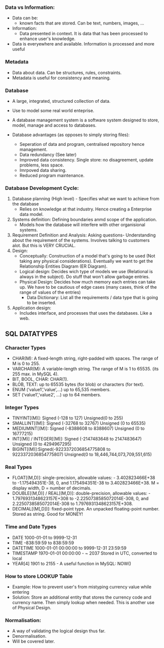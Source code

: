 ### Data vs Information: 
- Data can be: 
    - known facts that are stored. Can be text, numbers, images, ...
- Information:
    - Data presented in context. It is data that has been processed to enhance user's knowledge. 
- Data is everyewhere and available. Information is processed and more useful
### Metadata
- Data about data. Can be structures, rules, constraints. 
- Metadata is useful for consistency and meaning. 
### Database
- A large, integrated, structured collection of data. 
- Use to model some real world enteprise. 

- A database management system is a software system designed to store, model, manage and access to databases. 

- Database advantages (as opposes to simply storing files): 
    - Seperation of data and program, centralised repository hence management. 
    - Data redundancy (See later)
    - Improved data consistency. Single store: no disagreement, update problems, less space. 
    - Imrpoved data sharing. 
    - Reduced program maintenance. 

### Database Development Cycle: 
1. Database planning (High level) - Specifies what we want to achieve from the database
    - Relies on knowledge at that industry. Hence creating a Enterprise data model.
2. Systems definition: Defining boundaries anmd scope of the application.  
    - Models how the database will interfere with other organisional systems. 
3. Requirement Definition and Analysis: Asking questions- Understanding about the requirement of the systems. Involves talking to customers alot. But this is VERY CRUCIAL. 
4. Design: 
    - Conceptually: Construction of a model that's going to be used (Not taking any physical considerations). Eventually we want to get the Relationship Entities Diagram (ER Diagram). 
    - Logical design: Decides wich type of models we use (Relational is always in the subject). Do stuff that won't allow garbage entries. 
    - Physical Design: Decides how much memory each entries can take up. We have to be cautious of edge cases (many cases, think of the range of values of the entries) 
        - Data Dictionary: List all the requirements / data type that is going to be inserted. 
5. Application design: 
    - Includes interface, and processes that uses the databases. Like a web. 
## SQL DATATYPES
### Character Types
- CHAR(M): A fixed-length string, right-padded with spaces. The range of M is
0 to 255.
- VARCHAR(M): A variable-length string. The range of M is 1 to 65535. (its 255
max. in MySQL 4).
- BIT, BOOL, CHAR: CHAR(1).
- BLOB, TEXT: up to 65535 bytes (for blob) or characters (for text).
- ENUM (‘value1’,’value’,...) up to 65,535 members.
- SET (‘value1’,’value2’, ...) up to 64 members.

### Integer Types
- TINYINT[(M)]: Signed (-128 to 127) Unsigned(0 to 255)
- SMALLINT[(M)]: Signed (-32768 to 32767) Unsigned (0 to 65535)
- MEDIUMINT[(M)]: Signed (-8388608 to 8388607) Unsigned (0 to 16777215)
- INT[(M)] / INTEGER[(M)]: Signed (-2147483648 to 2147483647) Unsigned (0
to 4294967295)
- BIGINT[(M)]:Signed(-9223372036854775808 to 9223372036854775807)
Unsigned(0 to 18,446,744,073,709,551,615)

### Real Types
- FLOAT[(M,D)]: single-precision, allowable values: -
3.402823466E+38 to -1.175494351E-38, 0, and 1.175494351E-38 to
3.402823466E+38. M = display width, D = number of decimals.
- DOUBLE[(M,D)] / REAL[(M,D)]: double-precision, allowable values: -
1.7976931348623157E+308 to -2.2250738585072014E-308, 0, and
2.2250738585072014E-308 to 1.7976931348623157E+308.
- DECIMAL[(M[,D])]: fixed-point type. An unpacked floating-point
number. Stored as string. Good for MONEY!

### Time and Date Types
- DATE 1000-01-01 to 9999-12-31
- TIME -838:59:59 to 838:59:59
- DATETIME 1000-01-01 00:00:00 to 9999-12-31 23:59:59
- TIMESTAMP 1970-01-01 00:00:00 - ~ 2037 Stored in UTC,
converted to local
- YEAR[4] 1901 to 2155 - A useful function in MySQL: NOW()

### How to store LOOKUP Table
- Example: How to prevent user's from mistyping currency value while entering
- Solution: Store an additional entity that stores the currency code and currency name. Then simply lookup when needed. This is another use of Physical Design. 

### Normalisation: 
- A way of validating the logical design thus far. 
- Denormalisation.
- Will be covered later. 
